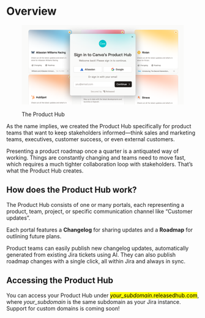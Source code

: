 # Overview

<figure><img src="../.gitbook/assets/Product Hub - Overview.png" alt=""><figcaption><p>The Product Hub</p></figcaption></figure>

As the name implies, we created the Product Hub specifically for product teams that want to keep stakeholders informed—think sales and marketing teams, executives, customer success, or even external customers.&#x20;

Presenting a product roadmap once a quarter is a antiquated way of working. Things are constantly changing and teams need to move fast, which requires a much tighter collaboration loop with stakeholders. That’s what the Product Hub creates.

## How does the Product Hub work?

The Product Hub consists of one or many portals, each representing a product, team, project, or specific communication channel like “Customer updates”.

Each portal features a **Changelog** for sharing updates and a **Roadmap** for outlining future plans.

Product teams can easily publish new changelog updates, automatically generated from existing Jira tickets using AI. They can also publish roadmap changes with a single click, all within Jira and always in sync.

## Accessing the Product Hub

You can access your Product Hub under _<mark style="background-color:yellow;">your\_subdomain</mark>_<mark style="background-color:yellow;">.releasedhub.com</mark>, where _your\_subdomain_ is the same subdomain as your Jira instance. Support for custom domains is coming soon!
